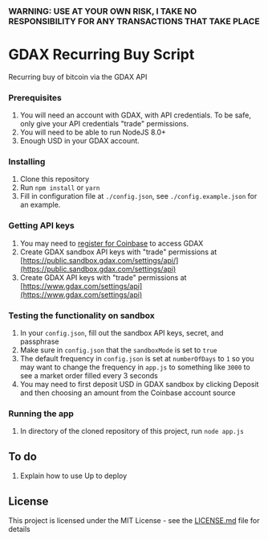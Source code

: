 ### WARNING: USE AT YOUR OWN RISK, I TAKE NO RESPONSIBILITY FOR ANY TRANSACTIONS THAT TAKE PLACE

# GDAX Recurring Buy Script

Recurring buy of bitcoin via the GDAX API

### Prerequisites
1. You will need an account with GDAX, with API credentials. To be safe, only give your API credentials "trade" permissions.
2. You will need to be able to run NodeJS 8.0+
3. Enough USD in your GDAX account.

### Installing
1. Clone this repository
2. Run `npm install` or `yarn`
3. Fill in configuration file at `./config.json`, see `./config.example.json` for an example.

### Getting API keys
1. You may need to [register for Coinbase](https://www.coinbase.com/join/52fb1644307058e4db00003f) to access GDAX
1. Create GDAX sandbox API keys with "trade" permissions at [https://public.sandbox.gdax.com/settings/api/](https://public.sandbox.gdax.com/settings/api)
1. Create GDAX API keys with "trade" permissions at [https://www.gdax.com/settings/api](https://www.gdax.com/settings/api)

### Testing the functionality on sandbox
1. In your `config.json`, fill out the sandbox API keys, secret, and passphrase
1. Make sure in `config.json` that the `sandboxMode` is set to `true`
1. The default frequency in `config.json` is set at `numberOfDays` to `1` so you may want to change the frequency in `app.js` to something like `3000` to see a market order filled every 3 seconds
1. You may need to first deposit USD in GDAX sandbox by clicking Deposit and then choosing an amount from the Coinbase account source

### Running the app
1. In directory of the cloned repository of this project, run `node app.js`

## To do
1. Explain how to use Up to deploy

## License

This project is licensed under the MIT License - see the [LICENSE.md](LICENSE.md) file for details
